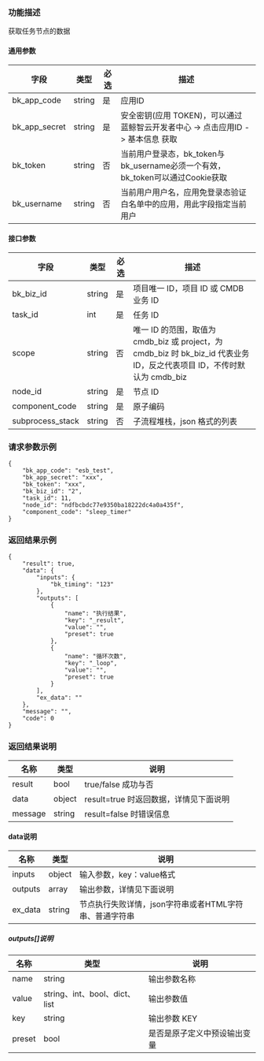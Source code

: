 ### 功能描述

获取任务节点的数据

#### 通用参数

|   字段           |  类型       | 必选     |  描述             |
|-----------------|-------------|---------|------------------|
|   bk_app_code   |   string    |   是    |  应用ID |
|   bk_app_secret |   string    |   是    |  安全密钥(应用 TOKEN)，可以通过 蓝鲸智云开发者中心 -> 点击应用ID -> 基本信息 获取 |
|   bk_token      |   string    |   否    |  当前用户登录态，bk_token与bk_username必须一个有效，bk_token可以通过Cookie获取  |
|   bk_username   |   string    |   否    |  当前用户用户名，应用免登录态验证白名单中的应用，用此字段指定当前用户              |

#### 接口参数

| 字段          |  类型       | 必选   |  描述             |
|-----------------|-------------|---------|------------------|
|   bk_biz_id       |   string     |   是   |  项目唯一 ID，项目 ID 或 CMDB 业务 ID |
|   task_id       |   int     |   是   |  任务 ID |
|   scope       |   string     |   否   |  唯一 ID 的范围，取值为 cmdb_biz 或 project，为 cmdb_biz 时 bk_biz_id 代表业务 ID，反之代表项目 ID，不传时默认为 cmdb_biz |
| node_id        | string     | 是         | 节点 ID                        |
| component_code| string     | 是         | 原子编码                       |
| subprocess_stack| string   | 否         | 子流程堆栈，json 格式的列表    |

### 请求参数示例

```
{
    "bk_app_code": "esb_test",
    "bk_app_secret": "xxx",
    "bk_token": "xxx",
    "bk_biz_id": "2",
    "task_id": 11,
    "node_id": "ndfbcbdc77e9350ba18222dc4a0a435f",
    "component_code": "sleep_timer"
}
```

### 返回结果示例

```
{
    "result": true,
    "data": {
        "inputs": {
            "bk_timing": "123"
        },
        "outputs": [
            {
                "name": "执行结果",
                "key": "_result",
                "value": "",
                "preset": true
            },
            {
                "name": "循环次数",
                "key": "_loop",
                "value": "",
                "preset": true
            }
        ],
        "ex_data": ""
    },
    "message": "",
    "code": 0
}
```

### 返回结果说明
|      名称     |     类型   |               说明             |
| ------------  | ---------- | ------------------------------ |
|  result       | bool       | true/false 成功与否            |
|  data         | object     | result=true 时返回数据，详情见下面说明 |
|  message      | string     | result=false 时错误信息        |

#### data说明
|      名称     |     类型   |               说明             |
| ------------  | ---------- | ------------------------------ |
|  inputs       | object     | 输入参数，key：value格式       |
|  outputs      | array      | 输出参数，详情见下面说明       |
|  ex_data      | string     | 节点执行失败详情，json字符串或者HTML字符串、普通字符串 |

##### outputs[]说明
|      名称     |     类型   |               说明             |
| ------------  | ---------- | ------------------------------ |
|  name         | string     | 输出参数名称                   |
|  value        | string、int、bool、dict、list | 输出参数值  |
|  key          | string     | 输出参数 KEY                   |
|  preset       | bool       | 是否是原子定义中预设输出变量   |
